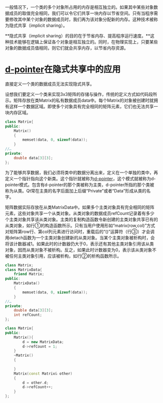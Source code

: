 一般情况下，一个类的多个对象所占用的内存是相互独立的。如果其中某些对象数据成员的取值完全相同，我们可以令它们共享一块内存以节省空间。只有当程序需要修改其中某个对象的数据成员时，我们再为该对象分配新的内存。这种技术被称为隐式共享（implicit sharing）。


**隐式共享（implicit sharing）的目的在于节省内存、提高程序运行速度。**这种技术能够在逻辑上保证各个对象是相互独立的。同时，在物理实现上，只要某些对象的数据成员值相同，则它们就会共享内存，以节省内存资源。

# [d-pointer](d-pointer.md)在隐式共享中的应用
直接定义一个类的数据成员无法实现隐式共享。

设想我们要定义一个类来实现3x3矩阵的存储与操作，传统的定义方式如代码段所示。矩阵存放在类Matrix的私有数据成员data中。每个Matrix的对象被创建时就拥有这样一个数据区域。即使多个对象具有完全相同的矩阵元素，它们也无法共享一块内存区域。


```c++
class Matrix{
public:
	Matrix()
	{
		memset(data, 0, sizeof(data));
	}
//…
private:
	double data[3][3];
};
```
为了能够共享数据，我们必须将类中的数据分离出来，定义在一个单独的类中，再定义一个指针指向这个新类。这个指针就被称为[d-pointer](d-pointer.md)，这个模式就被称为d-pointer模式。包含有d-pointer的那个类被称为主类，d-pointer所指的那个类被称为从类。Qt常在主类的名字后面加上后缀“Private”或者“Data”形成从类的名字。

矩阵数据实际存放在从类MatrixData中。如果多个主类对象具有完全相同的矩阵元素，这些对象共享一个从类对象。从类对象的数据成员refCount记录着有多少个主类对象共享该从类对象。主类的复制构造函数令新创建的主类对象共享已有的从类对象，如行①的构造函数所示。只有当用户使用形如“matrix(row,col)”方式对矩阵第row行、第col列元素进行访问时，重载后的“()”运算符（行③）才会调用detach函数为一个主类对象创建新的从类对象。当某个主类对象被析构时，会将该计数器减1。如果此时的计数器仍大于0，表示还有其他主类对象引用该从类对象，因而从类对象不被析构。反之，如果此时计数器变为0，表示该从类对象不被任何主类对象引用，应该被析构，如行②的析构函数所示。

```C++
class Matrix;
class MatrixData{
	friend Matrix;
public:
	MatrixData()
	{
		memset(data, 0, sizeof(data));
	}
//…
private:
	double data[3][3];
	int refCount;
};

```
```c++
class Matrix{
public:
	Matrix(){
		d = new MatrixData;
		d->refCount = 1;
	}
	~Matrix()
	{
		
	}
	Matrix(const Matrix& other)
	{
		d = other.d;
		d->refCount++;
	}
};
```
